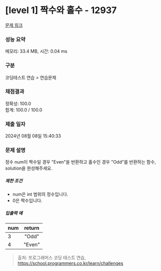 # [level 1] 짝수와 홀수 - 12937 

[문제 링크](https://school.programmers.co.kr/learn/courses/30/lessons/12937) 

### 성능 요약

메모리: 33.4 MB, 시간: 0.04 ms

### 구분

코딩테스트 연습 > 연습문제

### 채점결과

정확성: 100.0<br/>합계: 100.0 / 100.0

### 제출 일자

2024년 08월 08일 15:40:33

### 문제 설명

<p>정수 num이 짝수일 경우 "Even"을 반환하고 홀수인 경우 "Odd"를 반환하는 함수, solution을 완성해주세요.</p>

<h5>제한 조건</h5>

<ul>
<li>num은 int 범위의 정수입니다.</li>
<li>0은 짝수입니다.</li>
</ul>

<h5>입출력 예</h5>
<table class="table">
        <thead><tr>
<th>num</th>
<th style="text-align: center">return</th>
</tr>
</thead>
        <tbody><tr>
<td>3</td>
<td style="text-align: center">"Odd"</td>
</tr>
<tr>
<td>4</td>
<td style="text-align: center">"Even"</td>
</tr>
</tbody>
      </table>

> 출처: 프로그래머스 코딩 테스트 연습, https://school.programmers.co.kr/learn/challenges